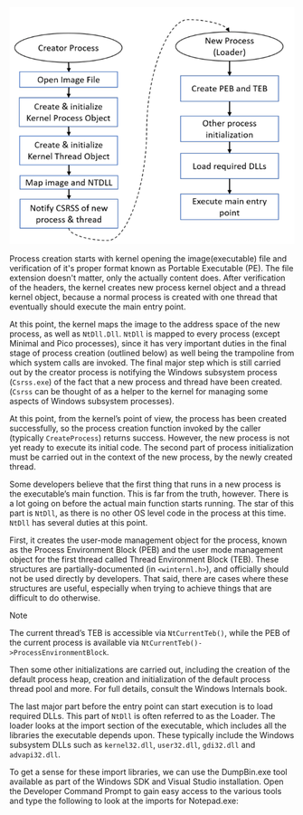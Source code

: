![](../Media/Pasted%20image%2020250316032310.png)

Process creation starts with kernel opening the image(executable) file and verification of it's proper format known as Portable Executable (PE). The file extension doesn't matter, only the actually content does.  After verification of the headers, the kernel creates new process kernel object and a thread kernel object, because a normal process is created with one thread that eventually should execute the main entry point.

At this point, the kernel maps the image to the address space of the new process, as well as `NtDll.Dll`. `NtDll` is mapped to every process (except Minimal and Pico processes), since it has very important duties in the final stage of process creation (outlined below) as well being the trampoline from which system calls are invoked. The final major step which is still carried out by the creator process is notifying the Windows subsystem process (`Csrss.exe`) of the fact that a new process and thread have been created. (`Csrss` can be thought of as a helper to the kernel for managing some aspects of Windows subsystem processes).

At this point, from the kernel’s point of view, the process has been created successfully, so the process creation function invoked by the caller (typically `CreateProcess`) returns success. However, the new process is not yet ready to execute its initial code. The second part of process initialization must be carried out in the context of the new process, by the newly created thread.

Some developers believe that the first thing that runs in a new process is the executable’s main function. This is far from the truth, however. There is a lot going on before the actual main function starts running. The star of this part is `NtDll`, as there is no other OS level code in the process at this time. `NtDll` has several duties at this point.

First, it creates the user-mode management object for the process, known as the Process Environment Block (PEB) and the user mode management object for the first thread called Thread Environment Block (TEB). These structures are partially-documented (in `<winternl.h>`), and officially should not be used directly by developers. That said, there are cases where these structures are useful, especially when trying to achieve things that are difficult to do otherwise.

> [!note] 
>  The current thread’s TEB is accessible via `NtCurrentTeb()`, while the PEB of the current process is available via `NtCurrentTeb()->ProcessEnvironmentBlock`.

Then some other initializations are carried out, including the creation of the default process heap, creation and initialization of the default process thread pool and more. For full details, consult the Windows Internals book.

The last major part before the entry point can start execution is to load required DLLs. This part of `NtDll` is often referred to as the Loader. The loader looks at the import section of the executable, which includes all the libraries the executable depends upon. These typically include the Windows subsystem DLLs such as `kernel32.dll`, `user32.dll`, `gdi32.dll` and `advapi32.dll`.

To get a sense for these import libraries, we can use the DumpBin.exe tool available as part of the Windows SDK and Visual Studio installation. Open the Developer Command Prompt to gain easy access to the various tools and type the following to look at the imports for Notepad.exe: